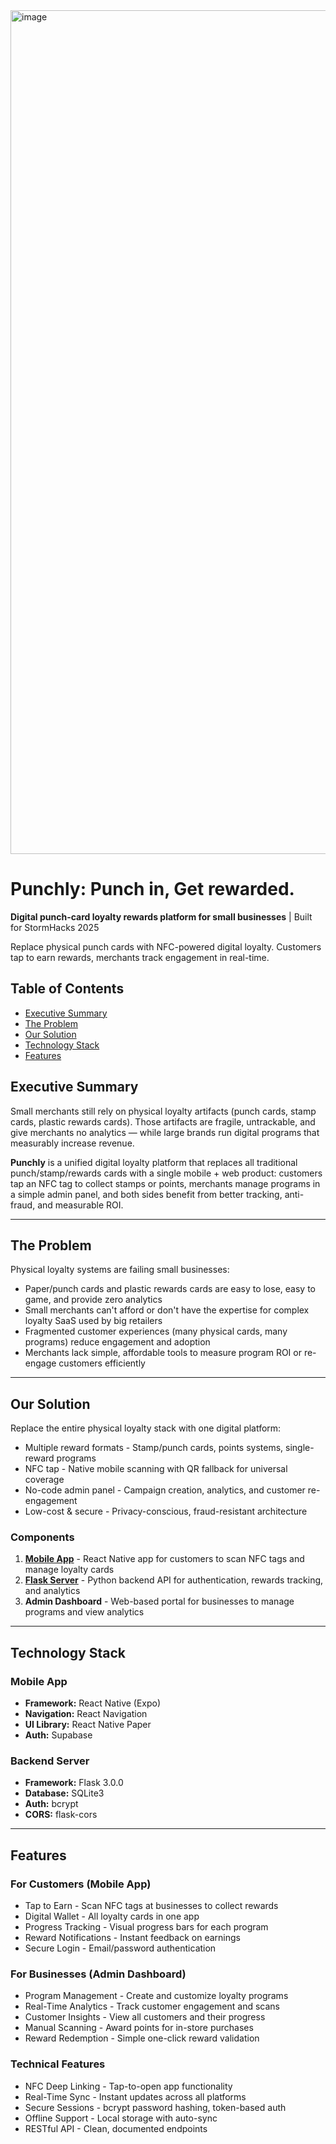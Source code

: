 <img width="2400" height="1350" alt="image" src="https://github.com/user-attachments/assets/2a27adbb-606c-400c-b697-7d2933b522a9" />


# Punchly: Punch in, Get rewarded. 

**Digital punch-card loyalty rewards platform for small businesses** | Built for StormHacks 2025 

Replace physical punch cards with NFC-powered digital loyalty. Customers tap to earn rewards, merchants track engagement in real-time.

## Table of Contents

- [Executive Summary](#executive-summary)
- [The Problem](#the-problem)
- [Our Solution](#our-solution)
- [Technology Stack](#technology-stack)
- [Features](#features)

## Executive Summary

Small merchants still rely on physical loyalty artifacts (punch cards, stamp cards, plastic rewards cards). Those artifacts are fragile, untrackable, and give merchants no analytics — while large brands run digital programs that measurably increase revenue.

**Punchly** is a unified digital loyalty platform that replaces all traditional punch/stamp/rewards cards with a single mobile + web product: customers tap an NFC tag to collect stamps or points, merchants manage programs in a simple admin panel, and both sides benefit from better tracking, anti-fraud, and measurable ROI.

---

## The Problem

Physical loyalty systems are failing small businesses:

- Paper/punch cards and plastic rewards cards are easy to lose, easy to game, and provide zero analytics
- Small merchants can't afford or don't have the expertise for complex loyalty SaaS used by big retailers
- Fragmented customer experiences (many physical cards, many programs) reduce engagement and adoption
- Merchants lack simple, affordable tools to measure program ROI or re-engage customers efficiently

---

## Our Solution

Replace the entire physical loyalty stack with one digital platform:

- Multiple reward formats - Stamp/punch cards, points systems, single-reward programs
- NFC tap - Native mobile scanning with QR fallback for universal coverage
- No-code admin panel - Campaign creation, analytics, and customer re-engagement
- Low-cost & secure - Privacy-conscious, fraud-resistant architecture


### Components

1. **[Mobile App](./mobile/)** - React Native app for customers to scan NFC tags and manage loyalty cards
2. **[Flask Server](./server/)** - Python backend API for authentication, rewards tracking, and analytics
3. **Admin Dashboard** - Web-based portal for businesses to manage programs and view analytics

---

## Technology Stack

### Mobile App
- **Framework:** React Native (Expo)
- **Navigation:** React Navigation
- **UI Library:** React Native Paper
- **Auth:** Supabase

### Backend Server
- **Framework:** Flask 3.0.0
- **Database:** SQLite3
- **Auth:** bcrypt
- **CORS:** flask-cors

---

## Features

### For Customers (Mobile App)

- Tap to Earn - Scan NFC tags at businesses to collect rewards
- Digital Wallet - All loyalty cards in one app
- Progress Tracking - Visual progress bars for each program
- Reward Notifications - Instant feedback on earnings
- Secure Login - Email/password authentication

### For Businesses (Admin Dashboard)

- Program Management - Create and customize loyalty programs
- Real-Time Analytics - Track customer engagement and scans
- Customer Insights - View all customers and their progress
- Manual Scanning - Award points for in-store purchases
- Reward Redemption - Simple one-click reward validation

### Technical Features

- NFC Deep Linking - Tap-to-open app functionality
- Real-Time Sync - Instant updates across all platforms
- Secure Sessions - bcrypt password hashing, token-based auth
- Offline Support - Local storage with auto-sync
- RESTful API - Clean, documented endpoints
